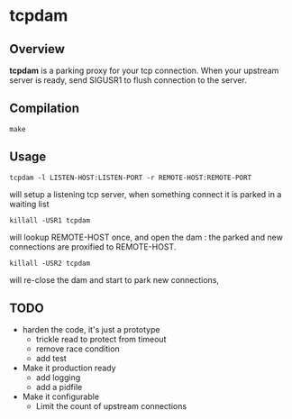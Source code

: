 # tcpdam

## Overview

**tcpdam** is a parking proxy for your tcp connection. When your upstream server is ready, send SIGUSR1 to flush connection to the server.

## Compilation

    make

## Usage

    tcpdam -l LISTEN-HOST:LISTEN-PORT -r REMOTE-HOST:REMOTE-PORT

will setup a listening tcp server, when something connect it is parked in a waiting list

    killall -USR1 tcpdam

will lookup REMOTE-HOST once, and open the dam : the parked and new connections are proxified to REMOTE-HOST.

    killall -USR2 tcpdam

will re-close the dam and start to park new connections, 

## TODO

* harden the code, it's just a prototype
  * trickle read to protect from timeout
  * remove race condition
  * add test
* Make it production ready
  * add logging
  * add a pidfile
* Make it configurable
  * Limit the count of upstream connections
